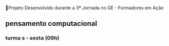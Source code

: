 📝Projeto Desenvolvido durante a 3ª Jornada no GE - Formadores em Ação

 ## pensamento computacional

### turma s - sexta (09h)
 
